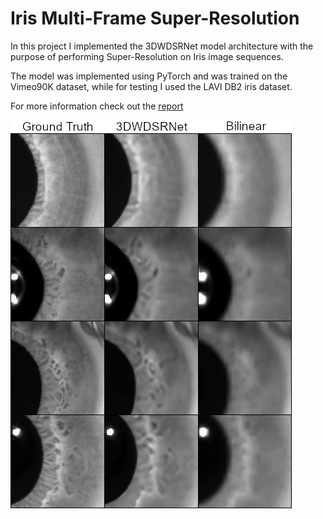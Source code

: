 # Iris Multi-Frame Super-Resolution

In this project I implemented the 3DWDSRNet model architecture with the purpose of performing Super-Resolution on Iris image sequences.

The model was implemented using PyTorch and was trained on the Vimeo90K dataset, while for testing I used the LAVI DB2 iris dataset.

For more information check out the [report](https://github.com/righier/iris_mfsr/raw/main/report.pdf)

![results](results.png "Results")
